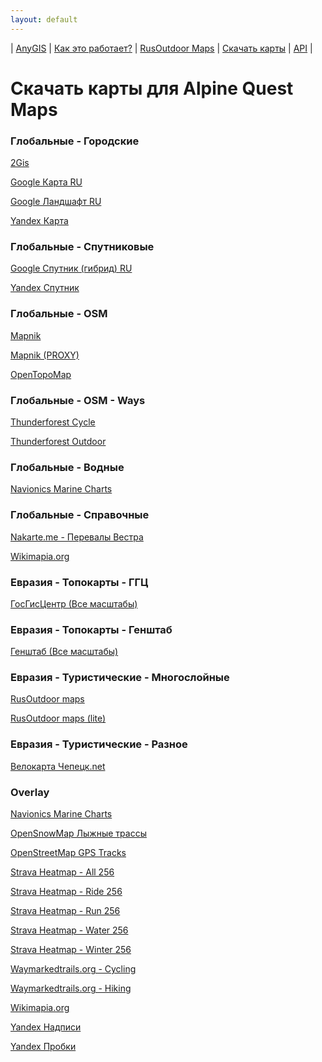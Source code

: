 ```yaml
---
layout: default
---
```



| [AnyGIS][01] | [Как это работает?][02] | [RusOutdoor Maps][03] | [Скачать карты][04] | [API][05] |


[01]: https://anygis.ru/index
[02]: https://anygis.ru/Web/Html/Description_ru
[03]: https://anygis.ru/Web/Html/RusOutdoor_ru
[04]: https://anygis.ru/Web/Html/DownloadPage_ru
[05]: https://anygis.ru/Web/Html/Api_ru
# Скачать карты для Alpine Quest Maps


### Глобальные - Городские
[2Gis](https://anygis.ru/api/v1/download/alpine_ru/Global-City-2gis.AQX "Скачать эту карту")

[Google Карта RU](https://anygis.ru/api/v1/download/alpine_ru/Global-City-Google_map_ru.AQX "Скачать эту карту")

[Google Ландшафт RU](https://anygis.ru/api/v1/download/alpine_ru/Global-City-Google_terrain_ru.AQX "Скачать эту карту")

[Yandex Карта](https://anygis.ru/api/v1/download/alpine_ru/Global-City-Yandex_map.AQX "Скачать эту карту")



### Глобальные - Спутниковые
[Google Спутник (гибрид) RU](https://anygis.ru/api/v1/download/alpine_ru/Global-Satellites-Google_with_labels_ru.AQX "Скачать эту карту")

[Yandex Спутник](https://anygis.ru/api/v1/download/alpine_ru/Global-Satellites-Yandex.AQX "Скачать эту карту")



### Глобальные - OSM
[Mapnik](https://anygis.ru/api/v1/download/alpine_ru/Global-OSM-Mapnik.AQX "Скачать эту карту")

[Mapnik (PROXY)](https://anygis.ru/api/v1/download/alpine_ru/Global-OSM-Mapnik_Proxy.AQX "Скачать эту карту")

[OpenTopoMap](https://anygis.ru/api/v1/download/alpine_ru/Global-OSM-OpenTopoMap.AQX "Скачать эту карту")



### Глобальные - OSM - Ways
[Thunderforest Cycle](https://anygis.ru/api/v1/download/alpine_ru/Global-OSM-Ways-Thunderforest_Cycle.AQX "Скачать эту карту")

[Thunderforest Outdoor](https://anygis.ru/api/v1/download/alpine_ru/Global-OSM-Ways-Thunderforest_Outdoor.AQX "Скачать эту карту")



### Глобальные - Водные
[Navionics Marine Charts](https://anygis.ru/api/v1/download/alpine_ru/Global-Water-Navionics_Marine_Charts.AQX "Скачать эту карту")



### Глобальные - Справочные
[Nakarte.me - Перевалы Вестра](https://anygis.ru/api/v1/download/alpine_ru/Global-Info-Westra_Passes.AQX "Скачать эту карту")

[Wikimapia.org](https://anygis.ru/api/v1/download/alpine_ru/Global-Info-Wikimapia.AQX "Скачать эту карту")



### Евразия - Топокарты - ГГЦ
[ГосГисЦентр (Все масштабы)](https://anygis.ru/api/v1/download/alpine_ru/Eurasia-Topo-GGC-All.AQX "Скачать эту карту")



### Евразия - Топокарты - Генштаб
[Генштаб (Все масштабы)](https://anygis.ru/api/v1/download/alpine_ru/Eurasia-Topo-Genshtab-All.AQX "Скачать эту карту")



### Евразия - Туристические - Многослойные
[RusOutdoor maps](https://anygis.ru/api/v1/download/alpine_ru/Eurasia-Hiking-Multylayer-RusOutdoorMaps.AQX "Скачать эту карту")

[RusOutdoor maps (lite)](https://anygis.ru/api/v1/download/alpine_ru/Eurasia-Hiking-Multylayer-RusOutdoorMaps_lite.AQX "Скачать эту карту")



### Евразия - Туристические - Разное
[Велокарта Чепецк.net](https://anygis.ru/api/v1/download/alpine_ru/Eurasia-Hiking-Other-Chepezk.AQX "Скачать эту карту")



### Overlay
[Navionics Marine Charts](https://anygis.ru/api/v1/download/alpine_ru/Overlay-Navionics_Marine_Charts.AQX "Скачать эту карту")

[OpenSnowMap Лыжные трассы](https://anygis.ru/api/v1/download/alpine_ru/Overlay-OpenSnowMap_pistes.AQX "Скачать эту карту")

[OpenStreetMap GPS Tracks](https://anygis.ru/api/v1/download/alpine_ru/Overlay-OpenSreetMaps_Tracks.AQX "Скачать эту карту")

[Strava Heatmap - All 256](https://anygis.ru/api/v1/download/alpine_ru/Overlay-Strava_All_SD.AQX "Скачать эту карту")

[Strava Heatmap - Ride 256](https://anygis.ru/api/v1/download/alpine_ru/Overlay-Strava_Ride_SD.AQX "Скачать эту карту")

[Strava Heatmap - Run 256](https://anygis.ru/api/v1/download/alpine_ru/Overlay-Strava_Run_SD.AQX "Скачать эту карту")

[Strava Heatmap - Water 256](https://anygis.ru/api/v1/download/alpine_ru/Overlay-Strava_Water_SD.AQX "Скачать эту карту")

[Strava Heatmap - Winter 256](https://anygis.ru/api/v1/download/alpine_ru/Overlay-Strava_Winter_SD.AQX "Скачать эту карту")

[Waymarkedtrails.org - Cycling](https://anygis.ru/api/v1/download/alpine_ru/Overlay-WayMarkedTrails_Cycling.AQX "Скачать эту карту")

[Waymarkedtrails.org - Hiking](https://anygis.ru/api/v1/download/alpine_ru/Overlay-WayMarkedTrails_Hiking.AQX "Скачать эту карту")

[Wikimapia.org](https://anygis.ru/api/v1/download/alpine_ru/Overlay-Wikimapia.AQX "Скачать эту карту")

[Yandex Надписи](https://anygis.ru/api/v1/download/alpine_ru/Overlay-Yandex_labels.AQX "Скачать эту карту")

[Yandex Пробки](https://anygis.ru/api/v1/download/alpine_ru/Overlay-Yandex_traffic.AQX "Скачать эту карту")

